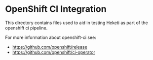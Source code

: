 
# OpenShift CI Integration

This directory contains files used to aid in testing Heketi
as part of the openshift ci pipeline.

For more information about openshift-ci see:
* https://github.com/openshift/release
* https://github.com/openshift/ci-operator
